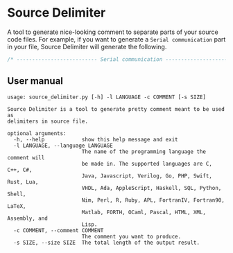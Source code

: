 # Source Delimiter

A tool to generate nice-looking comment to separate parts of your source code files. For example, if you want to generate a `Serial communication` part in your file, Source Delimiter will generate the following.
```C
/* -------------------------- Serial communication -------------------------- */
```

## User manual

```
usage: source_delimiter.py [-h] -l LANGUAGE -c COMMENT [-s SIZE]

Source Delimiter is a tool to generate pretty comment meant to be used as
delimiters in source file.

optional arguments:
  -h, --help            show this help message and exit
  -l LANGUAGE, --language LANGUAGE
                        The name of the programming language the comment will
                        be made in. The supported languages are C, C++, C#,
                        Java, Javascript, Verilog, Go, PHP, Swift, Rust, Lua,
                        VHDL, Ada, AppleScript, Haskell, SQL, Python, Shell,
                        Nim, Perl, R, Ruby, APL, FortranIV, Fortran90, LaTeX,
                        Matlab, FORTH, OCaml, Pascal, HTML, XML, Assembly, and
                        Lisp.
  -c COMMENT, --comment COMMENT
                        The comment you want to produce.
  -s SIZE, --size SIZE  The total length of the output result.
```

